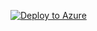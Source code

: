 [![Deploy to Azure](https://aka.ms/deploytoazurebutton)](https://portal.azure.com/#create/Microsoft.Template/uri/https%3A%2F%2Fraw.githubusercontent.com%2Fhugogirard%2FLogicAppWithPrivateStorage%2Fmain%2Fbicep%2Fmain.json)